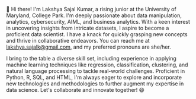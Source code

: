 👋 Hi there! I'm Lakshya Sajal Kumar, a rising junior at the University of Maryland, College Park. I'm deeply passionate about data manipulation, analytics, cybersecurity, AIML, and business analytics. With a keen interest in uncovering insights from intricate datasets, I aspire to become a proficient data scientist. I have a knack for quickly grasping new concepts and thrive in collaborative endeavors. You can reach me at lakshya.sajalk@gmail.com, and my preferred pronouns are she/her.

I bring to the table a diverse skill set, including experience in applying machine learning techniques like regression, classification, clustering, and natural language processing to tackle real-world challenges. Proficient in Python, R, SQL, and HTML, I'm always eager to explore and incorporate new technologies and methodologies to further augment my expertise in data science. Let's collaborate and innovate together! 😄

<!---
lakshyasajal18/lakshyasajal18 is a ✨ special ✨ repository because its `README.md` (this file) appears on your GitHub profile.
You can click the Preview link to take a look at your changes.
--->
